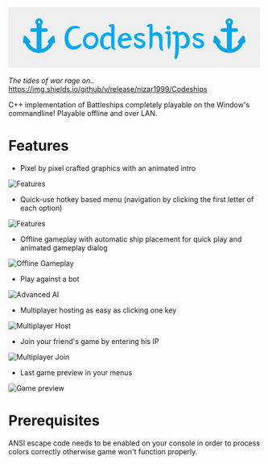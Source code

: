![Features](screenshots/Banner.png)

*The tides of war rage on..* https://img.shields.io/github/v/release/nizar1999/Codeships

C++ implementation of Battleships completely playable on the Window's commandline!
Playable offline and over LAN.

# Features
- Pixel by pixel crafted graphics with an animated intro

![Features](screenshots/intro.PNG)

- Quick-use hotkey based menu (navigation by clicking the first letter of each option)

![Features](screenshots/menu.PNG)

- Offline gameplay with automatic ship placement for quick play and animated gameplay dialog

![Offline Gameplay](screenshots/gameplay1.PNG)

- Play against a bot

![Advanced AI](screenshots/gameplay2.PNG)

- Multiplayer hosting as easy as clicking one key

![Multiplayer Host](screenshots/mhost.PNG)

- Join your friend's game by entering his IP

![Multiplayer Join](screenshots/mjoin.PNG)

- Last game preview in your menus

![Game preview](screenshots/EndGame2.PNG)

# Prerequisites
ANSI escape code needs to be enabled on your console in order to process colors correctly otherwise game won't function properly.

